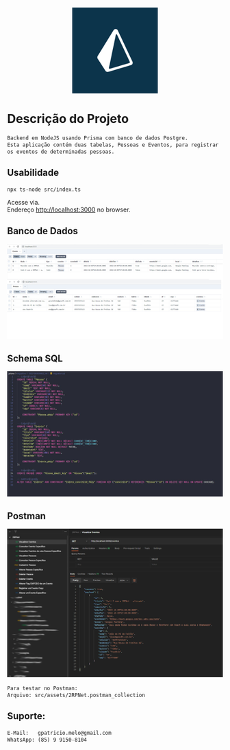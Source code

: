 <p align="center">
  <a href="https://www.prisma.io/docs/" target="blank"><img src="./src/assets/prisma.png" width="200" alt="Prisma" /></a>
</p>

# Descrição do Projeto
```
Backend em NodeJS usando Prisma com banco de dados Postgre.
Esta aplicação contém duas tabelas, Pessoas e Eventos, para registrar os eventos de determinadas pessoas.
```

## Usabilidade
```
npx ts-node src/index.ts
```

Acesse via.\
Endereço [http://localhost:3000](http://localhost:3000) no browser.

## Banco de Dados
<img src="./src/assets/banco.jpg" alt="Tabelas" /> 

## Schema SQL
<img src="./src/assets/sql.JPG" alt="Schema SQL" /> 

## Postman
<img src="./src/assets/postman.jpg" alt="Postman" /> 

```
Para testar no Postman:
Arquivo: src/assets/2RPNet.postman_collection
```

## Suporte:
``` 
E-Mail:   gpatricio.melo@gmail.com 
WhatsApp: (85) 9 9150-8104
```
